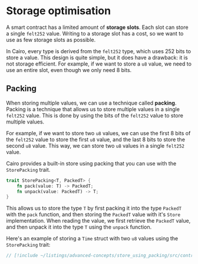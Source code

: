 # Storage optimisation

A smart contract has a limited amount of **storage slots**. Each slot can store a single `felt252` value.
Writing to a storage slot has a cost, so we want to use as few storage slots as possible.

In Cairo, every type is derived from the `felt252` type, which uses 252 bits to store a value.
This design is quite simple, but it does have a drawback: it is not storage efficient. For example, if we want to store a `u8` value, we need to use an entire slot, even though we only need 8 bits.

## Packing

When storing multiple values, we can use a technique called **packing**. Packing is a technique that allows us to store multiple values in a single `felt252` value. This is done by using the bits of the `felt252` value to store multiple values.

For example, if we want to store two `u8` values, we can use the first 8 bits of the `felt252` value to store the first `u8` value, and the last 8 bits to store the second `u8` value. This way, we can store two `u8` values in a single `felt252` value.

Cairo provides a built-in store using packing that you can use with the `StorePacking` trait.

```rust
trait StorePacking<T, PackedT> {
    fn pack(value: T) -> PackedT;
    fn unpack(value: PackedT) -> T;
}
```

This allows us to store the type `T` by first packing it into the type `PackedT` with the `pack` function, and then storing the `PackedT` value with it's `Store` implementation. When reading the value, we first retrieve the `PackedT` value, and then unpack it into the type `T` using the `unpack` function.

Here's an example of storing a `Time` struct with two `u8` values using the `StorePacking` trait:

```rust
// [!include ~/listings/advanced-concepts/store_using_packing/src/contract.cairo]
```
